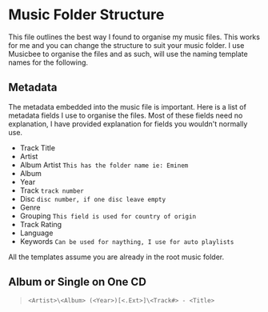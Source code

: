 # Music Folder Structure
This file outlines the best way I found to organise my music files. This works for me and you can change the structure to suit your music folder. I use Musicbee to organise the files and as such, will use the naming template names for the following.
## Metadata
The metadata embedded into the music file is important. Here is a list of metadata fields I use to organise the files. Most of these fields need no explanation, I have provided explanation for fields you wouldn't normally use.
* Track Title
* Artist
* Album Artist `This has the folder name ie: Eminem`
* Album
* Year
* Track `track number`
* Disc `disc number, if one disc leave empty`
* Genre
* Grouping `This field is used for country of origin`
* Track Rating
* Language
* Keywords `Can be used for naything, I use for auto playlists`

All the templates assume you are already in the root music folder.
## Album or Single on One CD
> `<Artist>\<Album> (<Year>)[<.Ext>]\<Track#> - <Title>`
